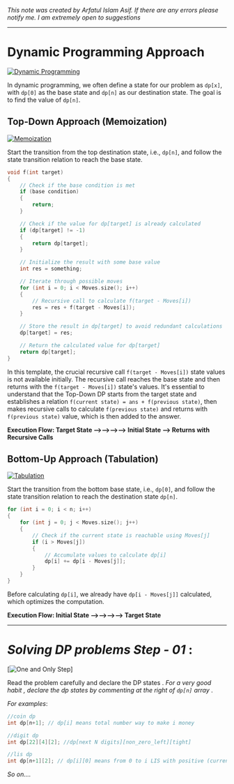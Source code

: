 
*This note was created by Arfatul Islam Asif.*
*If there are any errors please notify me. I am extremely open to suggestions*

---
# Dynamic Programming Approach

[![Dynamic Programming](https://img.shields.io/badge/Dynamic%20Programming-Approach-yellow.svg?style=for-the-badge&logo=data:image/png;base64,iVBORw0KGgoAAAANSUhEUgAAACAAAAAgCAIAAAD8GO2jAAAA5UlEQVR42mP4/wj4T2wFAwAx/CFP/z//GVhEE7DKGlFZeIJQ2YUBCfGIAzVxGCx5RMIUg7CPb7gCI0D1+gx+6o8fwQOSrDo7gHoWfQMtZguAR4BHJzXpApKk8eAqmb6gZZ+sACOxLil6UNmhiTB1eQpRlUKMKOnFqJrAZGBi3g4WiGMg7Dyk8ZnFplwCtTcRhtAwBIpoJLQLkXYgZUsF1aACDgAjtkY1qLEBEAAAAASUVORK5CYII=)](https://en.wikipedia.org/wiki/Dynamic_programming)

In dynamic programming, we often define a state for our problem as `dp[x]`, with `dp[0]` as the base state and `dp[n]` as our destination state. The goal is to find the value of `dp[n]`.

## Top-Down Approach (Memoization)

[![Memoization](https://img.shields.io/badge/Approach-Top--Down-blue.svg?style=for-the-badge)](https://en.wikipedia.org/wiki/Memoization)

Start the transition from the top destination state, i.e., `dp[n]`, and follow the state transition relation to reach the base state.

```cpp
void f(int target)
{
    // Check if the base condition is met
    if (base condition)
    {
        return;
    }

    // Check if the value for dp[target] is already calculated
    if (dp[target] != -1)
    {
        return dp[target];
    }

    // Initialize the result with some base value
    int res = something;

    // Iterate through possible moves
    for (int i = 0; i < Moves.size(); i++)
    {
        // Recursive call to calculate f(target - Moves[i])
        res = res + f(target - Moves[i]);
    }

    // Store the result in dp[target] to avoid redundant calculations
    dp[target] = res;

    // Return the calculated value for dp[target]
    return dp[target];
}
```

In this template, the crucial recursive call `f(target - Moves[i])` state values is not available initially. The recursive call reaches the base state and then returns with the `f(target - Moves[i])` state's values. It's essential to understand that the Top-Down DP starts from the target state and establishes a relation `f(current state) = ans + f(previous state)`, then makes recursive calls to calculate `f(previous state)` and returns with `f(previous state)` value, which is then added to the answer.

**Execution Flow: Target State ⟶⟶⟶⟶ Initial State ⟶ Returns with Recursive Calls**

## Bottom-Up Approach (Tabulation)

[![Tabulation](https://img.shields.io/badge/Approach-Bottom--Up-green.svg?style=for-the-badge)](https://en.wikipedia.org/wiki/Bottom-up_programming)

Start the transition from the bottom base state, i.e., `dp[0]`, and follow the state transition relation to reach the destination state `dp[n]`.

```cpp
for (int i = 0; i < n; i++)
{
    for (int j = 0; j < Moves.size(); j++)
    {
        // Check if the current state is reachable using Moves[j]
        if (i > Moves[j])
        {
            // Accumulate values to calculate dp[i]
            dp[i] += dp[i - Moves[j]];
        }
    }
}
```

Before calculating `dp[i]`, we already have `dp[i - Moves[j]]` calculated, which optimizes the computation.

**Execution Flow: Initial State ⟶⟶⟶⟶ Target State**

---

# *Solving DP problems Step - 01* :
[![One and Only Step](https://img.shields.io/badge/Solving_DP_Problems-Step__01-blue.svg?style=for-the-badge)]

Read the problem carefully and declare the DP states . *For a very good habit , declare the dp states by commenting at the right of `dp[n]`  array* .

*For examples*:
```cpp
//coin dp
int dp[n+1]; // dp[i] means total number way to make i money
```

```cpp
//digit dp
int dp[22][4][2]; //dp[next N digits][non_zero_left][tight]
```

```cpp
//lis dp
int dp[n+1][2]; // dp[i][0] means from 0 to i LIS with positive (current - previous) ; dp[i][1] means from 0 to i LIS with negetive (current-previous)
```
*So on....*





